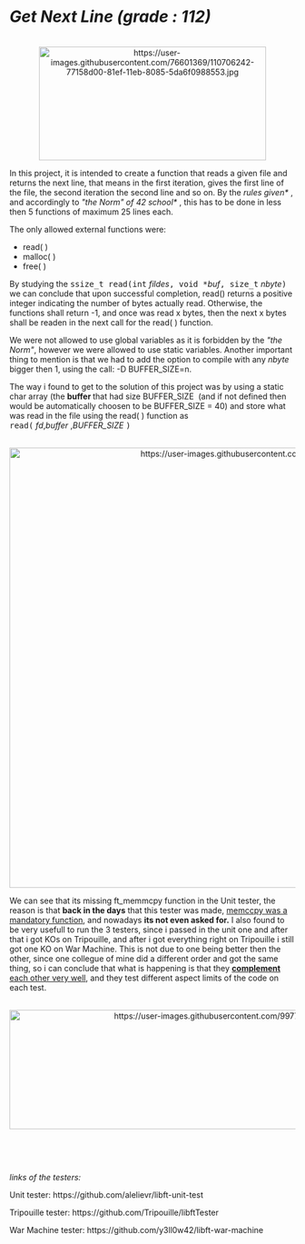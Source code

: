 <h1><strong><em>Get Next Line (grade : 112)</em></strong></h1>
<div align="center"><br /><img src="https://user-images.githubusercontent.com/76601369/110706242-77158d00-81ef-11eb-8085-5da6f0988553.jpg" alt="https://user-images.githubusercontent.com/76601369/110706242-77158d00-81ef-11eb-8085-5da6f0988553.jpg" width="400" height="200" /></div>
<p>In this project, it is intended to create a function that reads a given file and returns the next line, that means in the first iteration, gives the first line of the file, the second iteration the second line and so on. By the <em>rules given* </em>, and accordingly to <em>"the Norm" of 42 school* </em>, this has to be done in less then 5 functions of maximum 25 lines each.</p>
<p>The only allowed external functions were:</p>
<ul>
<li>read( )</li>
<li>malloc( )</li>
<li>free( )</li>
</ul>
<p>By studying the <tt>ssize_t read(int</tt>&nbsp;<em>fildes</em><tt>, void *</tt><em>buf</em><tt>, size_t</tt>&nbsp;<em>nbyte</em><tt>)</tt> we can conclude that upon successful completion, read() returns a positive integer indicating the number of bytes actually read. Otherwise, the functions shall return -1, and once was read x bytes, then the next x bytes shall be readen in the next call for the read( ) function.</p>
<p>We were not allowed to use global variables as it is forbidden by the <em>"the Norm"</em>, however we were allowed to use static variables. Another important thing to mention is that we had to add the option to compile with any&nbsp;<em>nbyte</em> bigger then 1, using the call: -D BUFFER_SIZE=n.</p>
<p>The way i found to get to the solution of this project was by using a static char array (the <b>buffer </b>that had size BUFFER_SIZE&nbsp; (and if not defined then would be automatically choosen to be BUFFER_SIZE&nbsp;= 40) and store what was read in the file using the read( ) function as <tt>read(</tt>&nbsp;<em>fd</em>,<em>buffer</em>&nbsp;,<em>BUFFER_SIZE&nbsp;</em><tt>)</tt> </p>
<div align="center"><br /><img src="https://user-images.githubusercontent.com/99777188/155604500-d36bd410-714e-4d83-a632-a2c7a1aee0b4.jpg" alt="https://user-images.githubusercontent.com/99777188/155604500-d36bd410-714e-4d83-a632-a2c7a1aee0b4.jpg" width="1200" height="775" /></div>
<p>We can see that its missing ft_memmcpy function in the Unit tester, the reason is that <strong>back in the days</strong> that this tester was made, <u>memccpy was a mandatory function</u>, and nowadays <strong>its not even asked for.</strong> I also found to be very usefull to run the 3 testers, since i passed in the unit one and after that i got KOs on Tripouille, and after i got everything right on Tripouille i still got one KO on War Machine. This is not due to one being better then the other, since one collegue of mine did a different order and got the same thing, so i can conclude that what is happening is that they <u><strong>complement</strong> each other very well</u>, and they test different aspect limits of the code on each test.</p>
<div align="center"><br /><img src="https://user-images.githubusercontent.com/99777188/155854781-cca1bf7a-4372-4a45-b95d-61c401ce6f63.png" alt="https://user-images.githubusercontent.com/99777188/155854781-cca1bf7a-4372-4a45-b95d-61c401ce6f63.png" width="1100" height="210" /></div>
<p>&nbsp;</p>
<p>&nbsp;</p>
<p><em>links of the testers:</em></p>
<p>Unit tester: https://github.com/alelievr/libft-unit-test</p>
<p>Tripouille tester: https://github.com/Tripouille/libftTester</p>
<p>War Machine tester: https://github.com/y3ll0w42/libft-war-machine</p>
